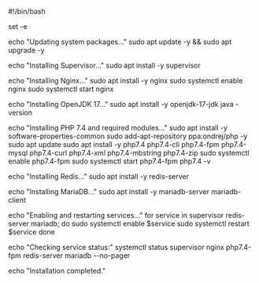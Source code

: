 #!/bin/bash

set -e

echo "Updating system packages..."
sudo apt update -y && sudo apt upgrade -y

echo "Installing Supervisor..."
sudo apt install -y supervisor

echo "Installing Nginx..."
sudo apt install -y nginx
sudo systemctl enable nginx
sudo systemctl start nginx

echo "Installing OpenJDK 17..."
sudo apt install -y openjdk-17-jdk
java -version

echo "Installing PHP 7.4 and required modules..."
sudo apt install -y software-properties-common
sudo add-apt-repository ppa:ondrej/php -y
sudo apt update
sudo apt install -y php7.4 php7.4-cli php7.4-fpm php7.4-mysql php7.4-curl php7.4-xml php7.4-mbstring php7.4-zip
sudo systemctl enable php7.4-fpm
sudo systemctl start php7.4-fpm
php7.4 -v

echo "Installing Redis..."
sudo apt install -y redis-server

echo "Installing MariaDB..."
sudo apt install -y mariadb-server mariadb-client

echo "Enabling and restarting services..."
for service in supervisor redis-server mariadb; do
  sudo systemctl enable $service
  sudo systemctl restart $service
done

echo "Checking service status:"
systemctl status supervisor nginx php7.4-fpm redis-server mariadb --no-pager

echo "Installation completed."

